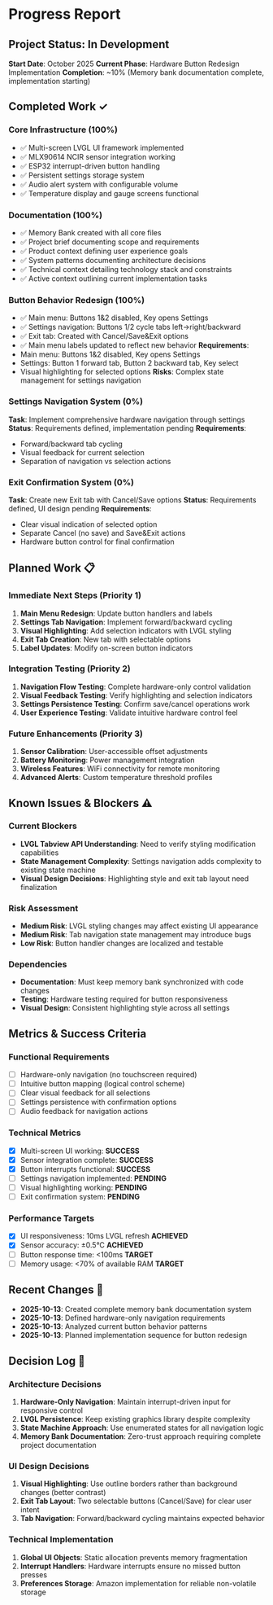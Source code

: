 # Progress Report

## Project Status: In Development
**Start Date**: October 2025
**Current Phase**: Hardware Button Redesign Implementation
**Completion**: ~10% (Memory bank documentation complete, implementation starting)

## Completed Work ✓

### **Core Infrastructure** (100%)
- ✅ Multi-screen LVGL UI framework implemented
- ✅ MLX90614 NCIR sensor integration working
- ✅ ESP32 interrupt-driven button handling
- ✅ Persistent settings storage system
- ✅ Audio alert system with configurable volume
- ✅ Temperature display and gauge screens functional

### **Documentation** (100%)
- ✅ Memory Bank created with all core files
- ✅ Project brief documenting scope and requirements
- ✅ Product context defining user experience goals
- ✅ System patterns documenting architecture decisions
- ✅ Technical context detailing technology stack and constraints
- ✅ Active context outlining current implementation tasks

### **Button Behavior Redesign** (100%)
- ✅ Main menu: Buttons 1&2 disabled, Key opens Settings
- ✅ Settings navigation: Buttons 1/2 cycle tabs left→right/backward
- ✅ Exit tab: Created with Cancel/Save&Exit options
- ✅ Main menu labels updated to reflect new behavior
**Requirements**:
- Main menu: Buttons 1&2 disabled, Key opens Settings
- Settings: Button 1 forward tab, Button 2 backward tab, Key select
- Visual highlighting for selected options
**Risks**: Complex state management for settings navigation

### **Settings Navigation System** (0%)
**Task**: Implement comprehensive hardware navigation through settings
**Status**: Requirements defined, implementation pending
**Requirements**:
- Forward/backward tab cycling
- Visual feedback for current selection
- Separation of navigation vs selection actions

### **Exit Confirmation System** (0%)
**Task**: Create new Exit tab with Cancel/Save options
**Status**: Requirements defined, UI design pending
**Requirements**:
- Clear visual indication of selected option
- Separate Cancel (no save) and Save&Exit actions
- Hardware button control for final confirmation

## Planned Work 📋

### **Immediate Next Steps** (Priority 1)
1. **Main Menu Redesign**: Update button handlers and labels
2. **Settings Tab Navigation**: Implement forward/backward cycling
3. **Visual Highlighting**: Add selection indicators with LVGL styling
4. **Exit Tab Creation**: New tab with selectable options
5. **Label Updates**: Modify on-screen button indicators

### **Integration Testing** (Priority 2)
1. **Navigation Flow Testing**: Complete hardware-only control validation
2. **Visual Feedback Testing**: Verify highlighting and selection indicators
3. **Settings Persistence Testing**: Confirm save/cancel operations work
4. **User Experience Testing**: Validate intuitive hardware control feel

### **Future Enhancements** (Priority 3)
1. **Sensor Calibration**: User-accessible offset adjustments
2. **Battery Monitoring**: Power management integration
3. **Wireless Features**: WiFi connectivity for remote monitoring
4. **Advanced Alerts**: Custom temperature threshold profiles

## Known Issues & Blockers ⚠️

### **Current Blockers**
- **LVGL Tabview API Understanding**: Need to verify styling modification capabilities
- **State Management Complexity**: Settings navigation adds complexity to existing state machine
- **Visual Design Decisions**: Highlighting style and exit tab layout need finalization

### **Risk Assessment**
- **Medium Risk**: LVGL styling changes may affect existing UI appearance
- **Medium Risk**: Tab navigation state management may introduce bugs
- **Low Risk**: Button handler changes are localized and testable

### **Dependencies**
- **Documentation**: Must keep memory bank synchronized with code changes
- **Testing**: Hardware testing required for button responsiveness
- **Visual Design**: Consistent highlighting style across all settings

## Metrics & Success Criteria

### **Functional Requirements**
- [ ] Hardware-only navigation (no touchscreen required)
- [ ] Intuitive button mapping (logical control scheme)
- [ ] Clear visual feedback for all selections
- [ ] Settings persistence with confirmation options
- [ ] Audio feedback for navigation actions

### **Technical Metrics**
- [x] Multi-screen UI working: **SUCCESS**
- [x] Sensor integration complete: **SUCCESS**
- [x] Button interrupts functional: **SUCCESS**
- [ ] Settings navigation implemented: **PENDING**
- [ ] Visual highlighting working: **PENDING**
- [ ] Exit confirmation system: **PENDING**

### **Performance Targets**
- [x] UI responsiveness: 10ms LVGL refresh **ACHIEVED**
- [x] Sensor accuracy: ±0.5°C **ACHIEVED**
- [ ] Button response time: <100ms **TARGET**
- [ ] Memory usage: <70% of available RAM **TARGET**

## Recent Changes 📝
- **2025-10-13**: Created complete memory bank documentation system
- **2025-10-13**: Defined hardware-only navigation requirements
- **2025-10-13**: Analyzed current button behavior patterns
- **2025-10-13**: Planned implementation sequence for button redesign

## Decision Log 🎯

### **Architecture Decisions**
1. **Hardware-Only Navigation**: Maintain interrupt-driven input for responsive control
2. **LVGL Persistence**: Keep existing graphics library despite complexity
3. **State Machine Approach**: Use enumerated states for all navigation logic
4. **Memory Bank Documentation**: Zero-trust approach requiring complete project documentation

### **UI Design Decisions**
1. **Visual Highlighting**: Use outline borders rather than background changes (better contrast)
2. **Exit Tab Layout**: Two selectable buttons (Cancel/Save) for clear user intent
3. **Tab Navigation**: Forward/backward cycling maintains expected behavior

### **Technical Implementation**
1. **Global UI Objects**: Static allocation prevents memory fragmentation
2. **Interrupt Handlers**: Hardware interrupts ensure no missed button presses
3. **Preferences Storage**: Amazon implementation for reliable non-volatile storage
